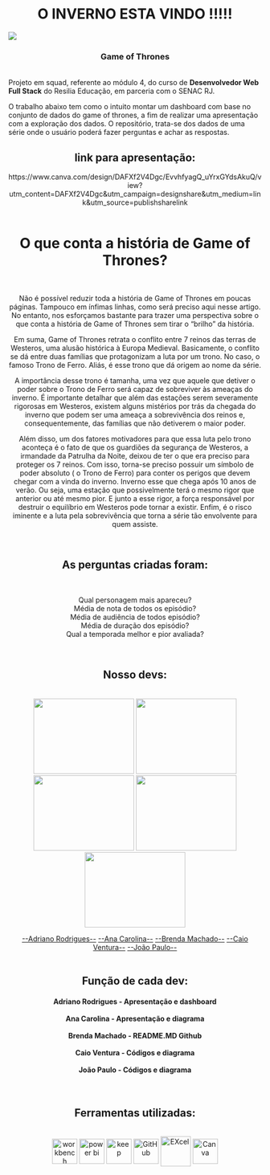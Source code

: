 <h1 align="center"> O INVERNO ESTA VINDO !!!!! </h1>



 <img src="https://tm.ibxk.com.br/2017/10/06/06112625373029.jpg?ims=1200x675">

 
### <h3 align="center">Game of Thrones </h3>
<br>
Projeto em squad, referente ao módulo 4, do curso de <strong>Desenvolvedor Web Full Stack</strong> do Resilia Educação, em parceria com o SENAC RJ.

O trabalho abaixo tem como o intuito  montar um dashboard com base no conjunto de dados do game of thrones, a fim de realizar uma
apresentação com a exploração dos dados. O repositório, trata-se dos dados de uma série onde o usuário poderá fazer perguntas e achar as respostas. 
 <br>
 <div align="center">
<h2>link para apresentação:</h2>
https://www.canva.com/design/DAFXf2V4Dgc/EvvhfyagQ_uYrxGYdsAkuQ/view?utm_content=DAFXf2V4Dgc&utm_campaign=designshare&utm_medium=link&utm_source=publishsharelink
 </div>
 <br>
<div align="center">

<h1  align="center">O que conta a história de Game of Thrones?</h1>
<br>
<p align="center">Não é possível reduzir toda a história de Game of Thrones em poucas páginas. Tampouco em ínfimas linhas, como será preciso aqui nesse artigo. No entanto, nos esforçamos bastante para trazer uma perspectiva sobre o que conta a história de Game of Thrones sem tirar o “brilho” da história.

Em suma, Game of Thrones retrata o conflito entre 7 reinos das terras de Westeros, uma alusão histórica à Europa Medieval. Basicamente, o conflito se dá entre duas famílias que protagonizam a luta por um trono. No caso, o famoso Trono de Ferro. Aliás, é esse trono que dá origem ao nome da série.

A importância desse trono é tamanha, uma vez que aquele que detiver o poder sobre o Trono de Ferro será capaz de sobreviver às ameaças do inverno. É importante detalhar que além das estações serem severamente rigorosas em Westeros, existem alguns mistérios por trás da chegada do inverno que podem ser uma ameaça a sobrevivência dos reinos e, consequentemente, das famílias que não detiverem o maior poder.

Além disso, um dos fatores motivadores para que essa luta pelo trono aconteça é o fato de que os guardiões da segurança de Westeros, a irmandade da Patrulha da Noite, deixou de ter o que era preciso para proteger os 7 reinos. Com isso, torna-se preciso possuir um símbolo de poder absoluto ( o Trono de Ferro) para conter os perigos que devem chegar com a vinda do inverno. Inverno esse que chega após 10 anos de verão. Ou seja, uma estação que possivelmente terá o mesmo rigor que anterior ou até mesmo pior. E junto a esse rigor, a força responsável por destruir o equilíbrio em Westeros pode tornar a existir. Enfim, é o risco iminente e a luta pela sobrevivência que torna a série tão envolvente para quem assiste.</p>
<br>

<h2 align="center">As perguntas criadas foram:</h2>
<br>
<p align="center">
Qual personagem mais apareceu? <br>
Média de nota de todos os episódio?<br>
Média de audiência de todos episódio?<br>
Média de duração dos episódio?<br>
Qual a temporada melhor e pior avaliada?<br>
 </p>
 <br>

<h2 align="center">Nosso devs:</h2>
<br>
<div align="center">
 <img  height="150" width="200"  src="https://media.licdn.com/dms/image/C4E03AQGt4I1co5cdHQ/profile-displayphoto-shrink_800_800/0/1641506332030?e=1678924800&v=beta&t=iHgbhWeZ-I3SJF231sA791nOSF50yjLm_kyjsRC7ajg"> 
 <img height="150" width="200"src="https://media.licdn.com/dms/image/C4D03AQG9bcoS62WUrA/profile-displayphoto-shrink_800_800/0/1661459354622?e=1678924800&v=beta&t=DySEbhZo4xpgSWL41-EhS8wX1Di_MdluVbedKFMqu8k">
 <img height="150" width="200"src="https://media.licdn.com/dms/image/C4D03AQFpcOZnC-yuaA/profile-displayphoto-shrink_800_800/0/1622159401799?e=1678924800&v=beta&t=q3CQR1IYm4Pt9Nyc9Dzg3RFU5Ktvdl6PdSlbrgBkgQo">
  <img height="150" width="200"src="https://media.licdn.com/dms/image/C4D03AQEh_irYfgeCqw/profile-displayphoto-shrink_800_800/0/1662945952013?e=1678924800&v=beta&t=0GUXAir-o7pOa1gKYCFh-enE-1YwT3Ob60ktFvEGNRc">
 <img height="150" width="200"src="https://media.licdn.com/dms/image/C4D03AQF-iG7kWXOXIQ/profile-displayphoto-shrink_800_800/0/1660521151699?e=1678924800&v=beta&t=YBWRC5AgbdpDXgth-LmO_5Z-ldvTUpUsEO0PsORfmtE">
 
[--Adriano Rodrigues--](https://github.com/lettertoadriano) [--Ana Carolina--](https://github.com/ana-carolina-pandora) [--Brenda Machado--](https://github.com/brenddamachado) [--Caio Ventura--](https://github.com/Caio0G) [--João Paulo--](https://github.com/jo0j)
<br>
 <br>
<h2 align="center">Função de cada dev:</h2>
<h4>
Adriano Rodrigues - Apresentação e dashboard 
<br><br>
Ana Carolina - Apresentação e diagrama
<br><br>
Brenda Machado - README.MD Github
<br><br>
Caio Ventura - Códigos e diagrama
<br><br>
João Paulo - Códigos e diagrama
</h4>
<br>

<h2 align="center">Ferramentas utilizadas:</h2>

<div style="display: inline_block" align = "center"><br>

  <img align="center" alt="workbench" height="50" width="50" src="https://www.freepnglogos.com/uploads/logo-mysql-png/logo-mysql-mysql-logo-png-images-are-download-crazypng-21.png" />
  <img align="center" alt="power bi" height="50" width="50" src="https://upload.wikimedia.org/wikipedia/commons/thumb/c/cf/New_Power_BI_Logo.svg/630px-New_Power_BI_Logo.svg.png"/>
  <img align="center" alt="keep" height="50" width="50" src="https://upload.wikimedia.org/wikipedia/commons/thumb/e/e5/Google_Keep_icon_%282020%29.svg/768px-Google_Keep_icon_%282020%29.svg.png" />
  <img align="center" alt="GitHub" height="50" width="50" src="https://cdn-icons-png.flaticon.com/512/25/25231.png" />
   <img align="center" alt="EXcel" height="60" width="60" src="https://download.logo.wine/logo/Microsoft_Excel/Microsoft_Excel-Logo.wine.png" />
 <img align="center" alt="Canva" height="50" width="50" src="https://upload.wikimedia.org/wikipedia/commons/thumb/0/08/Canva_icon_2021.svg/2048px-Canva_icon_2021.svg.png" />
</div>


